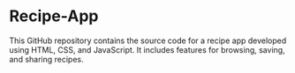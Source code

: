 # Recipe-App
This GitHub repository contains the source code for a recipe app developed using HTML, CSS, and JavaScript. It includes features for browsing, saving, and sharing recipes.
